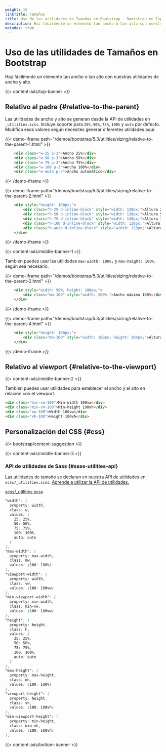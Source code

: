```yaml
---
weight: 15
linkTitle: Tamaños
title: Uso de las utilidades de Tamaños en Bootstrap · Bootstrap en Español v5.3
description: Haz fácilmente un elemento tan ancho o tan alto con nuestras utilidades de ancho y alto.
noindex: true
---
```


# Uso de las utilidades de Tamaños en Bootstrap

Haz fácilmente un elemento tan ancho o tan alto con nuestras utilidades de ancho y alto.

{{< content-ads/top-banner >}}

Relativo al padre {#relative-to-the-parent}
--------------------------------------------

Las utilidades de ancho y alto se generan desde la API de utilidades en `_utilities.scss`. Incluye soporte para `25%`, `50%`, `75%`, `100%` y `auto` por defecto. Modifica esos valores según necesites generar diferentes utilidades aquí.

{{< demo-iframe path="/demos/bootstrap/5.3/utilities/sizing/relative-to-the-parent-1.html" >}}
```html {filename="HTML"}
    <div class="w-25 p-3">Ancho 25%</div>
    <div class="w-50 p-3">Ancho 50%</div>
    <div class="w-75 p-3">Ancho 75%</div>
    <div class="w-100 p-3">Ancho 100%</div>
    <div class="w-auto p-3">Ancho automático</div>
```
{{< /demo-iframe >}}

{{< demo-iframe path="/demos/bootstrap/5.3/utilities/sizing/relative-to-the-parent-2.html" >}}
```html {filename="HTML"}
    <div style="height: 100px;">
        <div class="h-25 d-inline-block" style="width: 120px;">Altura 25%</div>
        <div class="h-50 d-inline-block" style="width: 120px;">Altura 50%</div>
        <div class="h-75 d-inline-block" style="width: 120px;">Altura 75%</div>
        <div class="h-100 d-inline-block" style="width: 120px;">Altura 100%</div>
        <div class="h-auto d-inline-block" style="width: 120px;">Altura automática</div>
    </div>
```
{{< /demo-iframe >}}

{{< content-ads/middle-banner-1 >}}

También puedes usar las utilidades `max-width: 100%;` y `max-height: 100%;` según sea necesario.

{{< demo-iframe path="/demos/bootstrap/5.3/utilities/sizing/relative-to-the-parent-3.html" >}}
```html {filename="HTML"}
    <div style="width: 50%; height: 100px;">
        <div class="mw-100" style="width: 200%;">Ancho máximo 100%</div>
    </div>
```
{{< /demo-iframe >}}

{{< demo-iframe path="/demos/bootstrap/5.3/utilities/sizing/relative-to-the-parent-4.html" >}}
```html {filename="HTML"}
    <div style="height: 100px;">
        <div class="mh-100" style="width: 100px; height: 200px;">Altura máxima 100%</div>
    </div>
```
{{< /demo-iframe >}}

Relativo al viewport {#relative-to-the-viewport}
-------------------------------------------------

{{< content-ads/middle-banner-2 >}}

También puedes usar utilidades para establecer el ancho y el alto en relación con el viewport.

```html {filename="HTML"}
<div class="min-vw-100">Min-width 100vw</div>
<div class="min-vh-100">Min-height 100vh</div>
<div class="vw-100">Width 100vw</div>
<div class="vh-100">Height 100vh</div>
```

Personalización del CSS {#css}
-----------

{{< bootstrap/content-suggestion >}}

{{< content-ads/middle-banner-3 >}}

### API de utilidades de Sass {#sass-utilities-api}

Las utilidades de tamaño se declaran en nuestra API de utilidades en `scss/_utilities.scss`. [Aprende a utilizar la API de utilidades.](/bootstrap/5.3/utilities/api/#using-the-api)

[scss/_utilities.scss](https://github.com/twbs/bootstrap/blob/v5.3.2/scss/_utilities.scss)

```scss {filename="scss/_utilities.scss"}
"width": (
  property: width,
  class: w,
  values: (
    25: 25%,
    50: 50%,
    75: 75%,
    100: 100%,
    auto: auto
  )
),
"max-width": (
  property: max-width,
  class: mw,
  values: (100: 100%)
),
"viewport-width": (
  property: width,
  class: vw,
  values: (100: 100vw)
),
"min-viewport-width": (
  property: min-width,
  class: min-vw,
  values: (100: 100vw)
),
"height": (
  property: height,
  class: h,
  values: (
    25: 25%,
    50: 50%,
    75: 75%,
    100: 100%,
    auto: auto
  )
),
"max-height": (
  property: max-height,
  class: mh,
  values: (100: 100%)
),
"viewport-height": (
  property: height,
  class: vh,
  values: (100: 100vh)
),
"min-viewport-height": (
  property: min-height,
  class: min-vh,
  values: (100: 100vh)
),
```

{{< content-ads/bottom-banner >}}

